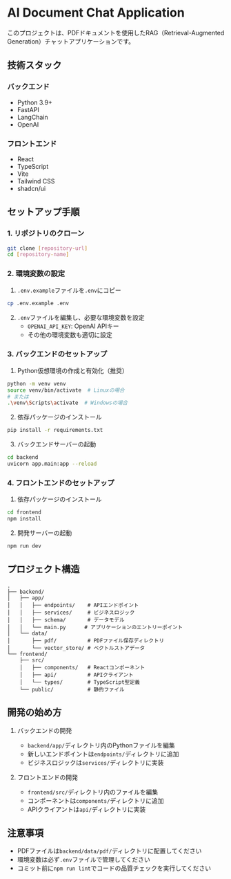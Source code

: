 # AI Document Chat Application

このプロジェクトは、PDFドキュメントを使用したRAG（Retrieval-Augmented Generation）チャットアプリケーションです。

## 技術スタック

### バックエンド
- Python 3.9+
- FastAPI
- LangChain
- OpenAI

### フロントエンド
- React
- TypeScript
- Vite
- Tailwind CSS
- shadcn/ui

## セットアップ手順

### 1. リポジトリのクローン
```bash
git clone [repository-url]
cd [repository-name]
```

### 2. 環境変数の設定
1. `.env.example`ファイルを`.env`にコピー
```bash
cp .env.example .env
```
2. `.env`ファイルを編集し、必要な環境変数を設定
   - `OPENAI_API_KEY`: OpenAI APIキー
   - その他の環境変数も適切に設定

### 3. バックエンドのセットアップ
1. Python仮想環境の作成と有効化（推奨）
```bash
python -m venv venv
source venv/bin/activate  # Linuxの場合
# または
.\venv\Scripts\activate  # Windowsの場合
```

2. 依存パッケージのインストール
```bash
pip install -r requirements.txt
```

3. バックエンドサーバーの起動
```bash
cd backend
uvicorn app.main:app --reload
```

### 4. フロントエンドのセットアップ
1. 依存パッケージのインストール
```bash
cd frontend
npm install
```

2. 開発サーバーの起動
```bash
npm run dev
```

## プロジェクト構造
```
.
├── backend/
│   ├── app/
│   │   ├── endpoints/    # APIエンドポイント
│   │   ├── services/     # ビジネスロジック
│   │   ├── schema/       # データモデル
│   │   └── main.py      # アプリケーションのエントリーポイント
│   └── data/
│       ├── pdf/          # PDFファイル保存ディレクトリ
│       └── vector_store/ # ベクトルストアデータ
└── frontend/
    ├── src/
    │   ├── components/   # Reactコンポーネント
    │   ├── api/          # APIクライアント
    │   └── types/        # TypeScript型定義
    └── public/           # 静的ファイル
```

## 開発の始め方

1. バックエンドの開発
   - `backend/app/`ディレクトリ内のPythonファイルを編集
   - 新しいエンドポイントは`endpoints/`ディレクトリに追加
   - ビジネスロジックは`services/`ディレクトリに実装

2. フロントエンドの開発
   - `frontend/src/`ディレクトリ内のファイルを編集
   - コンポーネントは`components/`ディレクトリに追加
   - APIクライアントは`api/`ディレクトリに実装

## 注意事項
- PDFファイルは`backend/data/pdf/`ディレクトリに配置してください
- 環境変数は必ず`.env`ファイルで管理してください
- コミット前に`npm run lint`でコードの品質チェックを実行してください